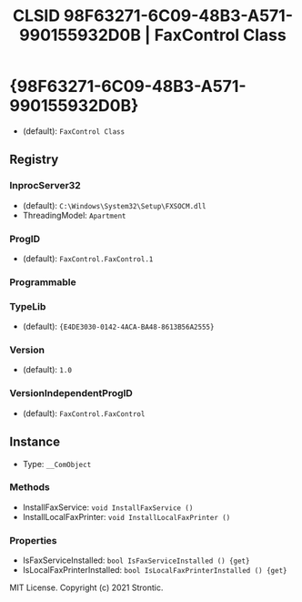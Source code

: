 ﻿---
title: "CLSID 98F63271-6C09-48B3-A571-990155932D0B | FaxControl Class"
excerpt: What is COM-Object CLSID 98F63271-6C09-48B3-A571-990155932D0B?
---

# {98F63271-6C09-48B3-A571-990155932D0B}

* (default): `FaxControl Class`

## Registry


### InprocServer32

* (default): `C:\Windows\System32\Setup\FXSOCM.dll`
* ThreadingModel: `Apartment`

### ProgID

* (default): `FaxControl.FaxControl.1`

### Programmable


### TypeLib

* (default): `{E4DE3030-0142-4ACA-BA48-8613B56A2555}`

### Version

* (default): `1.0`

### VersionIndependentProgID

* (default): `FaxControl.FaxControl`

## Instance

* Type: `__ComObject`

### Methods

* InstallFaxService: `void InstallFaxService ()`
* InstallLocalFaxPrinter: `void InstallLocalFaxPrinter ()`

### Properties

* IsFaxServiceInstalled: `bool IsFaxServiceInstalled () {get} `
* IsLocalFaxPrinterInstalled: `bool IsLocalFaxPrinterInstalled () {get} `

MIT License. Copyright (c) 2021 Strontic.


